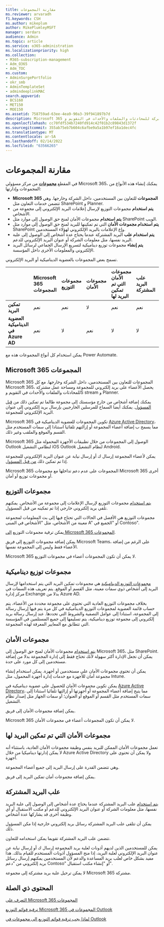 ```yaml
---
title: مقارنة المجموعات
ms.reviewer: arvaradh
f1.keywords: CSH
ms.author: mikeplum
author: MikePlumleyMSFT
manager: serdars
audience: Admin
ms.topic: article
ms.service: o365-administration
ms.localizationpriority: high
ms.collection:
- M365-subscription-management
- Adm_O365
- Adm_TOC
ms.custom:
- AdminSurgePortfolio
- okr_smb
- AdminTemplateSet
- admindeeplinkMAC
search.appverid:
- BCS160
- MET150
- MOE150
ms.assetid: 758759ad-63ee-4ea9-90a3-39f941897b7d
description: Microsoft 365 يحصل أعضاء المجموعة على بريد إلكتروني للمجموعة ومساحة عمل مشتركة للمحادثات والملفات والأحداث في التقويم وS stream و Planner.
ms.openlocfilehash: cc70fdf534b7240fd914c42f01b2c89843d1372f
ms.sourcegitcommit: 355ab75eb7b604c6afbe9a5a1b97ef16a1dec4fc
ms.translationtype: MT
ms.contentlocale: ar-SA
ms.lasthandoff: 02/14/2022
ms.locfileid: "63566265"
---
```

# <a name="compare-groups"></a>مقارنة المجموعات

في المقطع <a href="https://go.microsoft.com/fwlink/p/?linkid=2052855" target="_blank">**مجموعات**</a> من مركز مسؤولي Microsoft 365، يمكنك إنشاء هذه الأنواع من المجموعات وإدارتها: 

- **Microsoft 365 المجموعات** للتعاون بين المستخدمين، داخل الشركة وخارجها. وهي تتضمن خدمات التعاون مثل SharePoint و Planner.
- **يتم استخدام** مجموعات التوزيع لإرسال إعلامات البريد الإلكتروني إلى مجموعة من الأشخاص.
- **يتم استخدام** مجموعات الأمان لمنح حق الوصول إلى موارد مثل SharePoint الويب.
- **يتم استخدام مجموعات الأمان** التي تم تمكينها للبريد لمنح حق الوصول إلى موارد مثل SharePoint وإع الإعلامات بالبريد الإلكتروني لهؤلاء المستخدمين.
- **يتم استخدام علب** البريد المشتركة عندما يحتاج عدة أشخاص إلى الوصول إلى علبة البريد نفسها، مثل معلومات الشركة أو عنوان البريد الإلكتروني للدعم.
- **يتم إنشاء** مجموعات توزيع ديناميكية لتسريع الإرسال الجماعي لرسائل البريد الإلكتروني والمعلومات الأخرى داخل المؤسسة.

تسمح بعض المجموعات بالعضوية الديناميكية أو البريد الإلكتروني.

||Microsoft 365 المجموعات|مجموعات التوزيع|مجموعات الأمان|مجموعات الأمان التي تم تمكين البريد لها|علب البريد المشتركة|مجموعات توزيع ديناميكية|
|:----|:----|:----|:----|:----|:----|:----|
|**تمكين البريد**|نعم|نعم|لا|نعم|نعم|نعم|
|**العضوية الديناميكية في Azure AD**|نعم|لا|نعم|لا|لا|لا|

يمكن استخدام كل أنواع المجموعات هذه مع Power Automate.

## <a name="microsoft-365-groups"></a>Microsoft 365 المجموعات

Microsoft 365 المجموعات للتعاون بين المستخدمين، داخل الشركة وخارجها. مع كل Microsoft 365، يحصل الأعضاء على بريد إلكتروني للمجموعة ومساحة عمل مشتركة للمحادثات والملفات والأحداث في التقويم وS stream و Planner.

يمكنك إضافة أشخاص من خارج مؤسستك إلى مجموعة طالما تم تمكين ذلك من [قبل المسؤول](manage-guest-access-in-groups.md). يمكنك أيضا السماح للمرسلين الخارجيين بإرسال بريد إلكتروني إلى عنوان البريد الإلكتروني للمجموعة.

Microsoft 365 تكوين المجموعات للعضوية الديناميكية في [Azure Active Directory](/azure/active-directory/users-groups-roles/groups-change-type)، مما يسمح ب إضافة أعضاء المجموعة أو إزالتهم تلقائيا استنادا إلى سمات المستخدم مثل القسم والموقع والملقب وغير ذلك.

Microsoft 365 الوصول إلى المجموعات من خلال تطبيقات الأجهزة المحمولة مثل Outlook لنظامي التشغيل iOS Outlook لنظام التشغيل Android.

يمكن لأعضاء المجموعة إرسال ك أو إرسال نيابة عن عنوان البريد الإلكتروني للمجموعة إذا تم تمكين ذلك [من قبل المسؤول](../../solutions/allow-members-to-send-as-or-send-on-behalf-of-group.md).

Microsoft 365 المجموعات على عدم دعم تداخلها مع مجموعات Microsoft 365 أخرى أو مجموعات توزيع أو أمان.

## <a name="distribution-groups"></a>مجموعات التوزيع

[يتم استخدام](/exchange/recipients-in-exchange-online/manage-distribution-groups/manage-distribution-groups) مجموعات التوزيع لإرسال الإعلامات إلى مجموعة من الأشخاص. يمكنهم تلقي بريد إلكتروني خارجي إذا تم تمكينه من قبل المسؤول.

مجموعات التوزيع هي الأفضل في الحالات التي تحتاج فيها إلى بث المعلومات لمجموعة معينة من الأشخاص، مثل "الأشخاص في المبنى A" أو "الجميع في Contoso".

يمكن ترقية مجموعات التوزيع [إلى Microsoft 365 المجموعات](../manage/upgrade-distribution-lists.md).

يمكن إضافة مجموعات التوزيع إلى فريق Microsoft Teams، على الرغم من إضافة الأعضاء فقط وليس إلى المجموعة نفسها.

Microsoft 365 لا يمكن أن تكون المجموعات أعضاء في مجموعات التوزيع.

## <a name="dynamic-distribution-groups"></a>مجموعات توزيع ديناميكية 

[مجموعات التوزيع الديناميكية](/exchange/recipients-in-exchange-online/manage-dynamic-distribution-groups/manage-dynamic-distribution-groups) هي مجموعات تمكين البريد التي يتم استخدامها لإرسال البريد إلى أشخاص ذوي سمات معينة، مثل القسم أو الموقع. يتم تعريف هذه السمات في مركز إدارة Exchange بدلا من Azure AD.

بخلاف مجموعات التوزيع العادية التي تحتوي على مجموعة محددة من الأعضاء، يتم حساب قائمة العضوية لمجموعات التوزيع الديناميكية في كل مرة يتم فيها إرسال رسالة إلى المجموعة، استنادا إلى عوامل التصفية والشروط التي تحددها. عند إرسال رسالة بريد إلكتروني إلى مجموعة توزيع ديناميكية، يتم تسليمها إلى جميع المستلمين في المؤسسة التي تتطابق مع المعايير المعرفة لهذه المجموعة.

## <a name="security-groups"></a>مجموعات الأمان

[يتم استخدام](../email/create-edit-or-delete-a-security-group.md) مجموعات الأمان لمنح حق الوصول إلى Microsoft 365، مثل SharePoint. يمكن أن تجعل الإدارة أكثر سهولة لأنك تحتاج فقط إلى إدارة المجموعة بدلا من إضافة مستخدمين إلى كل مورد على حدة.

يمكن أن تحتوي مجموعات الأمان على مستخدمين أو أجهزة. يمكن استخدام إنشاء مجموعة أمان للأجهزة مع خدمات إدارة أجهزة المحمول، مثل Intune.

يمكن تكوين مجموعات الأمان للحصول على عضوية ديناميكية في [Azure Active Directory](/azure/active-directory/users-groups-roles/groups-change-type)، مما يتيح إضافة أعضاء المجموعة أو أجهزتها أو إزالتها تلقائيا استنادا إلى سمات المستخدم مثل القسم أو الموقع أو العنوان؛ أو سمات الجهاز مثل إصدار نظام التشغيل.

يمكن إضافة مجموعات الأمان إلى فريق.

Microsoft 365 لا يمكن أن تكون المجموعات أعضاء في مجموعات الأمان.

## <a name="mail-enabled-security-groups"></a>مجموعات الأمان التي تم تمكين البريد لها

تعمل مجموعات الأمان الممكن للبريد بنفس وظيفة مجموعات الأمان العادية، باستثناء أنه لا يمكن إدارتها ديناميكيا من خلال Azure Active Directory ولا يمكن أن تحتوي على أجهزة.

وهي تتضمن القدرة على إرسال البريد إلى جميع أعضاء المجموعة.

يمكن إضافة مجموعات أمان تمكين البريد إلى فريق.

## <a name="shared-mailboxes"></a>علب البريد المشتركة

[يتم استخدام](../email/create-a-shared-mailbox.md) علب البريد المشتركة عندما يحتاج عدة أشخاص إلى الوصول إلى علبة البريد نفسها، مثل معلومات الشركة أو عنوان البريد الإلكتروني للدعم أو مكتب الاستقبال أو أي وظيفة أخرى قد يشاركها عدة أشخاص.

يمكن أن تتلقى علب البريد المشتركة رسائل بريد إلكتروني خارجية إذا مكن المسؤول ذلك.

تتضمن علب البريد المشتركة تقويما يمكن استخدامه للتعاون.

يمكن للمستخدمين الذين لديهم أذونات لعلبة بريد المجموعة إرسال ك أو إرسال نيابة عن عنوان البريد الإلكتروني لعلبة البريد، إذا منح المسؤول أذونات المستخدم للقيام بذلك. هذا مفيد بشكل خاص لعلب بريد المساعدة والدعم لأن المستخدمين يمكنهم إرسال رسائل بريد إلكتروني من "دعم Contoso" أو "إنشاء مكتب استقبال".

لا يمكن ترحيل علبة بريد مشتركة إلى مجموعة Microsoft 365 مشتركة.

## <a name="related-content"></a>المحتوى ذي الصلة

[التعرف على Microsoft 365 المجموعات](https://support.microsoft.com/office/b565caa1-5c40-40ef-9915-60fdb2d97fa2)

[ترقية قوائم التوزيع Microsoft 365 المجموعات في Outlook](/microsoft-365/admin/manage/upgrade-distribution-lists)

[لماذا يجب ترقية قوائم التوزيع إلى مجموعات في Outlook](https://support.microsoft.com/office/7fb3d880-593b-4909-aafa-950dd50ce188)

